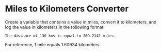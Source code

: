 # Miles to Kilometers Converter

Create a variable that contains a value in miles, convert it to kilometers, and log the value in kilometers in the following format:

`The distance of 130 kms is equal to 209.2142 miles`

For reference, 1 mile equals 1.60934 kilometers.
